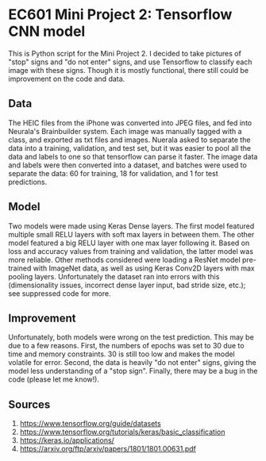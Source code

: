 # EC601 Mini Project 2: Tensorflow CNN model
This is Python script for the Mini Project 2. I decided to take pictures of "stop" signs and "do not enter" signs, and use Tensorflow to classify each image with these signs. Though it is mostly functional, there still could be improvement on the code and data. 

## Data
The HEIC files from the iPhone was converted into JPEG files, and fed into Neurala's Brainbuilder system. Each image was manually tagged with a class, and exported as txt files and images. Nuerala asked to separate the data into a training, validation, and test set, but it was easier to pool all the data and labels to one so that tensorflow can parse it faster. The image data and labels were then converted into a dataset, and batches were used to separate the data: 60 for training, 18 for validation, and 1 for test predictions.

## Model
Two models were made using Keras Dense layers. The first model featured multiple small RELU layers with soft max layers in between them. The other model featured a big RELU layer with one max layer following it. Based on loss and accuracy values from training and validation, the latter model was more reliable. Other methods considered were loading a ResNet model pre-trained with ImageNet data, as well as using Keras Conv2D layers with max pooling layers. Unfortunately the dataset ran into errors with this (dimensionality issues, incorrect dense layer input, bad stride size, etc.); see suppressed code for more.

## Improvement
Unfortunately, both models were wrong on the test prediction. This may be due to a few reasons. First, the numbers of epochs was set to 30 due to time and memory constraints. 30 is still too low and makes the model volatile for error. Second, the data is heavily "do not enter" signs, giving the model less understanding of a "stop sign". Finally, there may be a bug in the code (please let me know!). 

## Sources
1. https://www.tensorflow.org/guide/datasets
2. https://www.tensorflow.org/tutorials/keras/basic_classification
3. https://keras.io/applications/
4. https://arxiv.org/ftp/arxiv/papers/1801/1801.00631.pdf
